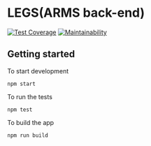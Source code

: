 # LEGS(ARMS back-end)

[![Test Coverage](https://api.codeclimate.com/v1/badges/cf49a917ac55cc1c04ef/test_coverage)](https://codeclimate.com/github/armadillo-apps/legs/test_coverage)
[![Maintainability](https://api.codeclimate.com/v1/badges/cf49a917ac55cc1c04ef/maintainability)](https://codeclimate.com/github/armadillo-apps/legs/maintainability)



## Getting started

To start development

```
npm start
```

To run the tests

```
npm test
```

To build the app

```
npm run build
```
